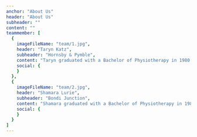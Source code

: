 ```yaml
---
anchor: "About Us"
header: "About Us"
subheader: ""
content: ""
teammember: [
  {
    imageFileName: "team/1.jpg",
    header: "Taryn Katz",
    subheader: "Hornsby & Pymble",
    content: "Taryn graduated with a Bachelor of Physiotherapy in 1980 and has had over 20 years of extensive experience working in the field of Women’s and Men’s Health, incontinence, childbirth education and osteoporosis. She has worked in both public and private hospitals, has had her own private practice for over 10 years and is a trained Pilates instructor. She has been associated with the Prostate Cancer Support Group and regularly gives talks and education. She is a member of Australian Physiotherapy Association, the National Continence and Women’s Health Special Interest Group and the Continence Foundation of Australia. She is committed to ongoing self-education and attends regular courses and workshops in women and men’s health.",
    social: {
    }
  },
  {
    imageFileName: "team/2.jpg",
    header: "Shamara Lurie",
    subheader: "Bondi Junction",
    content: "Shamara graduated with a Bachelor of Physiotherapy in 1980 and has had over 20 years of extensive experience working in the field of Women’s Health, incontinence, childbirth education and osteoporosis. She has worked in both public hospitals and private practice. She is a registered physiotherapist, a member of the Australian Physiotherapy Association, the National Continence and Women’s Health Special Interest Group, the Osteoporosis Sydney Support Group and the Continence Foundation of Australia. She is committed to ongoing self-education and attends regular courses and workshops in women’s health.",
    social: {
    }
  }
]
---
```

